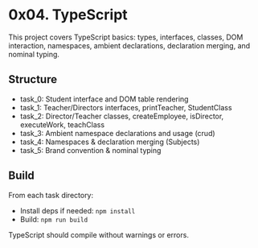 # 0x04. TypeScript

This project covers TypeScript basics: types, interfaces, classes, DOM interaction, namespaces, ambient declarations, declaration merging, and nominal typing.

## Structure
- task_0: Student interface and DOM table rendering
- task_1: Teacher/Directors interfaces, printTeacher, StudentClass
- task_2: Director/Teacher classes, createEmployee, isDirector, executeWork, teachClass
- task_3: Ambient namespace declarations and usage (crud)
- task_4: Namespaces & declaration merging (Subjects)
- task_5: Brand convention & nominal typing

## Build
From each task directory:
- Install deps if needed: `npm install`
- Build: `npm run build`

TypeScript should compile without warnings or errors.
